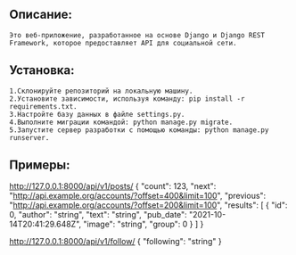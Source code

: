 ## Описание:
    Это веб-приложение, разработанное на основе Django и Django REST Framework, которое предоставляет API для социальной сети.
## Установка:
    1.Склонируйте репозиторий на локальную машину.
    2.Установите зависимости, используя команду: pip install -r requirements.txt.
    3.Настройте базу данных в файле settings.py.
    4.Выполните миграции командой: python manage.py migrate.
    5.Запустите сервер разработки с помощью команды: python manage.py runserver.
## Примеры:
http://127.0.0.1:8000/api/v1/posts/
{
  "count": 123,
  "next": "http://api.example.org/accounts/?offset=400&limit=100",
  "previous": "http://api.example.org/accounts/?offset=200&limit=100",
  "results": [
    {
      "id": 0,
      "author": "string",
      "text": "string",
      "pub_date": "2021-10-14T20:41:29.648Z",
      "image": "string",
      "group": 0 
    }
  ]
}

http://127.0.0.1:8000/api/v1/follow/
{
  "following": "string"
}
